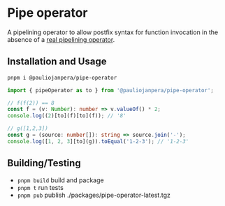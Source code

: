 # Pipe operator

A pipelining operator to allow postfix syntax for function invocation in the absence of a [real pipelining operator](https://tc39.es/proposal-pipeline-operator/).

## Installation and Usage

```sh
pnpm i @pauliojanpera/pipe-operator
```

```ts
import { pipeOperator as to } from '@pauliojanpera/pipe-operator';

// f(f(2)) == 8
const f = (v: Number): number => v.valueOf() * 2;
console.log((2)[to](f)[to](f)); // '8'

// g([1,2,3])
const g = (source: number[]): string => source.join('-');
console.log([1, 2, 3][to](g)).toEqual('1-2-3'); // '1-2-3'
```

## Building/Testing

- `pnpm build` build and package
- `pnpm t` run tests
- `pnpm pub` publish ./packages/pipe-operator-latest.tgz
